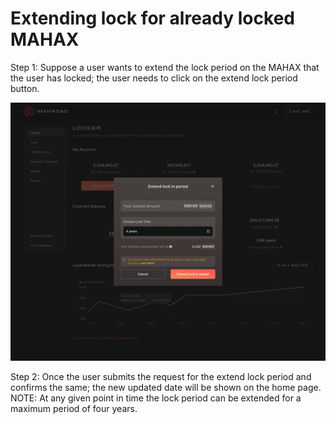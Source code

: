 # Extending lock for already locked MAHAX

Step 1: Suppose a user wants to extend the lock period on the MAHAX that the user has locked; the user needs to click on the extend lock period button.

![Extend lock confirm box](<../../.gitbook/assets/Extend lockin period (1).png>)

Step 2: Once the user submits the request for the extend lock period and confirms the same; the new updated date will be shown on the home page. \
NOTE: At any given point in time the lock period can be extended for a maximum period of four years.
